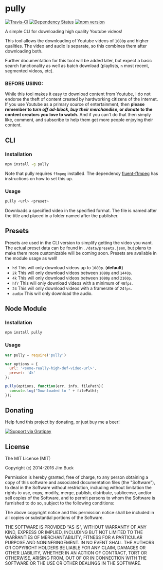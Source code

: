 # pully

[![Travis-CI](https://img.shields.io/travis/JimmyBoh/pully.svg?style=flat-square)](https://travis-ci.org/JimmyBoh/pully)
[![Dependency Status](https://img.shields.io/david/jimmyboh/pully.svg?style=flat-square)](https://david-dm.org/jimmyboh/pully)
[![npm version](https://img.shields.io/npm/v/pully.svg?style=flat-square)](https://www.npmjs.com/package/pully)

A simple CLI for downloading high quality Youtube videos!

This tool allows the downloading of Youtube videos of `1080p` and higher qualities. The video and audio is separate, so this combines them after downloading both.

Further documentation for this tool will be added later, but expect a basic search functionality as well as batch download (playlists, `n` most recent, segmented videos, etc).

### BEFORE USING:

While this tool makes it easy to download content from Youtube, I do not endorse the theft of content created by hardworking citizens of the Internet. If you use Youtube as a primary source of entertainment, then **please remember to _turn off ad-block_, _buy their merchandise_, or _donate_ to the content creators you love to watch.** And if you can't do that then simply like, comment, and subscribe to help them get more people enjoying their content.

## CLI

### Installation

```bash
npm install -g pully
```

Note that pully requires `ffmpeg` installed. The dependency [fluent-ffmpeg](https://www.npmjs.com/package/fluent-ffmpeg) has instructions on how to set this up.

### Usage

```bash
pully <url> <preset>
```

Downloads a specified video in the specified format. The file is named after the title and placed in a folder named after the publisher.

## Presets

Presets are used in the CLI version to simplify getting the video you want. The actual preset data can be found in `./data/presets.json`, but plans to make them more customizable will be coming soon. Presets are available in the module usage as well!

- `hd` This will only download videos up to `1080p`. (**default**)
- `2k` This will only download videos between `1080p` and `1440p`.
- `4k` This will only download videos between `1080p` and `2160p`.
- `hfr` This will only download videos with a minimum of `48fps`.
- `24` This will only download videos with a framerate of `24fps`.
- `audio` This will only download the audio.

## Node Module

### Installation

```bash
npm install pully
```

### Usage

```js
var pully = require('pully')

var options = {
  url: '<some-really-high-def-video-url>',
  preset: '4k'
};

pully(options, function(err, info, filePath){
  console.log("Downloaded to " + filePath);
});
```

## Donating

Help fund this project by donating, or just buy me a beer!

[![Support via Gratipay](https://cdn.rawgit.com/gratipay/gratipay-badge/2.3.0/dist/gratipay.svg)](https://gratipay.com/JimmyBoh/)


## License

The MIT License (MIT)

Copyright (c) 2014-2016 Jim Buck

Permission is hereby granted, free of charge, to any person obtaining a copy
of this software and associated documentation files (the "Software"), to deal
in the Software without restriction, including without limitation the rights
to use, copy, modify, merge, publish, distribute, sublicense, and/or sell
copies of the Software, and to permit persons to whom the Software is
furnished to do so, subject to the following conditions:

The above copyright notice and this permission notice shall be included in all
copies or substantial portions of the Software.

THE SOFTWARE IS PROVIDED "AS IS", WITHOUT WARRANTY OF ANY KIND, EXPRESS OR
IMPLIED, INCLUDING BUT NOT LIMITED TO THE WARRANTIES OF MERCHANTABILITY,
FITNESS FOR A PARTICULAR PURPOSE AND NONINFRINGEMENT. IN NO EVENT SHALL THE
AUTHORS OR COPYRIGHT HOLDERS BE LIABLE FOR ANY CLAIM, DAMAGES OR OTHER
LIABILITY, WHETHER IN AN ACTION OF CONTRACT, TORT OR OTHERWISE, ARISING FROM,
OUT OF OR IN CONNECTION WITH THE SOFTWARE OR THE USE OR OTHER DEALINGS IN THE
SOFTWARE.
